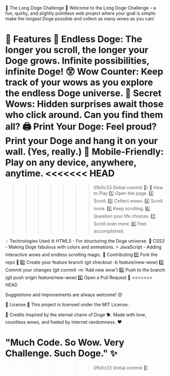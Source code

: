 🐶 The Long Doge Challenge 🐶
Welcome to the Long Doge Challenge – a fun, quirky, and slightly pointless web project where your goal is simple: make the longest Doge possible and collect as many wows as you can!


🚀 Features
🐾 Endless Doge: The longer you scroll, the longer your Doge grows. Infinite possibilities, infinite Doge!
😲 Wow Counter: Keep track of your wows as you explore the endless Doge universe.
🌈 Secret Wows: Hidden surprises await those who click around. Can you find them all?
🖨️ Print Your Doge: Feel proud? Print your Doge and hang it on your wall. (Yes, really.)
📱 Mobile-Friendly: Play on any device, anywhere, anytime.
<<<<<<< HEAD
=======


>>>>>>> 0fb0c33 (Initial commit 🚀)
🎯 How to Play
1️⃣ Open the page.
2️⃣ Scroll.
3️⃣ Collect wows.
4️⃣ Scroll more.
5️⃣ Keep scrolling.
6️⃣ Question your life choices.
7️⃣ Scroll even more.
8️⃣ Feel accomplished.


💡 Technologies Used
🌐 HTML5 - For structuring the Doge universe.
🎨 CSS3 - Making Doge fabulous with colors and animations.
⚡ JavaScript - Adding interactive wows and endless scrolling magic.
🙌 Contributing
1️⃣ Fork the repo 🍴
2️⃣ Create your feature branch (git checkout -b feature/new-wow)
3️⃣ Commit your changes (git commit -m 'Add new wow')
4️⃣ Push to the branch (git push origin feature/new-wow)
5️⃣ Open a Pull Request 🚀
<<<<<<< HEAD

Suggestions and improvements are always welcome! 😍

📜 License
📝 This project is licensed under the MIT License.

🌟 Credits
Inspired by the eternal charm of Doge 🐕.
Made with love, countless wows, and fueled by internet randomness. ❤️

"Much Code. So Wow. Very Challenge. Such Doge." ✨
=======
>>>>>>> 0fb0c33 (Initial commit 🚀)
